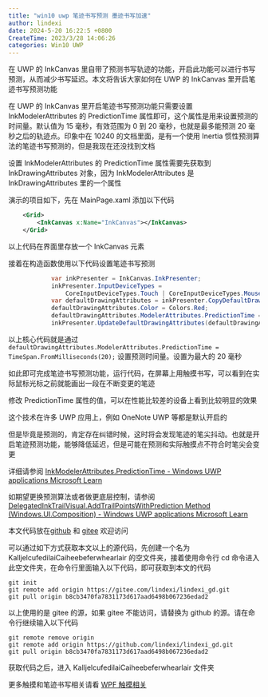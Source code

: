```yaml
---
title: "win10 uwp 笔迹书写预测 墨迹书写加速"
author: lindexi
date: 2024-5-20 16:22:5 +0800
CreateTime: 2023/3/28 14:06:26
categories: Win10 UWP
---
```


在 UWP 的 InkCanvas 里自带了预测书写轨迹的功能，开启此功能可以进行书写预测，从而减少书写延迟。本文将告诉大家如何在 UWP 的 InkCanvas 里开启笔迹书写预测功能

<!--more-->


<!-- CreateTime:2023/3/28 14:06:26 -->

<!-- 发布 -->


在 UWP 的 InkCanvas 里开启笔迹书写预测功能只需要设置 InkModelerAttributes 的 PredictionTime 属性即可，这个属性是用来设置预测的时间量。默认值为 15 毫秒，有效范围为 0 到 20 毫秒，也就是最多能预测 20 毫秒之后的轨迹点。印象中在 10240 的文档里面，是有一个使用 Inertia 惯性预测算法的笔迹书写预测的，但是我现在还没找到文档

设置 InkModelerAttributes 的 PredictionTime 属性需要先获取到 InkDrawingAttributes 对象，因为 InkModelerAttributes 是 InkDrawingAttributes 里的一个属性

演示的项目如下，先在 MainPage.xaml 添加以下代码

```xml
    <Grid>
        <InkCanvas x:Name="InkCanvas"></InkCanvas>
    </Grid>
```

以上代码在界面里存放一个 InkCanvas 元素

接着在构造函数使用以下代码设置笔迹书写预测

```csharp
            var inkPresenter = InkCanvas.InkPresenter;
            inkPresenter.InputDeviceTypes =
                CoreInputDeviceTypes.Touch | CoreInputDeviceTypes.Mouse | CoreInputDeviceTypes.Pen;
            var defaultDrawingAttributes = inkPresenter.CopyDefaultDrawingAttributes();
            defaultDrawingAttributes.Color = Colors.Red;
            defaultDrawingAttributes.ModelerAttributes.PredictionTime = TimeSpan.FromMilliseconds(20);
            inkPresenter.UpdateDefaultDrawingAttributes(defaultDrawingAttributes);
```

以上核心代码就是通过 `defaultDrawingAttributes.ModelerAttributes.PredictionTime = TimeSpan.FromMilliseconds(20);` 设置预测时间量。设置为最大的 20 毫秒

如此即可完成笔迹书写预测功能，运行代码，在屏幕上用触摸书写，可以看到在实际鼠标光标之前就能画出一段在不断变更的笔迹

修改 PredictionTime 属性的值，可以在性能比较差的设备上看到比较明显的效果

这个技术在许多 UWP 应用上，例如 OneNote UWP 等都是默认开启的

但是毕竟是预测的，肯定存在纠错时候，这时将会发现笔迹的笔尖抖动。也就是开启笔迹预测功能，能够降低延迟，但是可能在预测和实际触摸点不符合时笔尖会变更

详细请参阅 [InkModelerAttributes.PredictionTime - Windows UWP applications Microsoft Learn](https://learn.microsoft.com/zh-cn/uwp/api/windows.ui.input.inking.inkmodelerattributes.predictiontime)

如期望更换预测算法或者做更底层控制，请参阅 [DelegatedInkTrailVisual.AddTrailPointsWithPrediction Method (Windows.UI.Composition) - Windows UWP applications Microsoft Learn](https://learn.microsoft.com/en-us/uwp/api/windows.ui.composition.delegatedinktrailvisual.addtrailpointswithprediction )

本文代码放在[github](https://github.com/lindexi/lindexi_gd/tree/b8cb3470fa7831173d617aad6498b067236edad2/KalljelcufedilaiCaiheebeferwhearlair) 和 [gitee](https://gitee.com/lindexi/lindexi_gd/tree/b8cb3470fa7831173d617aad6498b067236edad2/KalljelcufedilaiCaiheebeferwhearlair) 欢迎访问

可以通过如下方式获取本文以上的源代码，先创建一个名为 KalljelcufedilaiCaiheebeferwhearlair 的空文件夹，接着使用命令行 cd 命令进入此空文件夹，在命令行里面输入以下代码，即可获取到本文的代码

```
git init
git remote add origin https://gitee.com/lindexi/lindexi_gd.git
git pull origin b8cb3470fa7831173d617aad6498b067236edad2
```

以上使用的是 gitee 的源，如果 gitee 不能访问，请替换为 github 的源。请在命令行继续输入以下代码

```
git remote remove origin
git remote add origin https://github.com/lindexi/lindexi_gd.git
git pull origin b8cb3470fa7831173d617aad6498b067236edad2
```

获取代码之后，进入 KalljelcufedilaiCaiheebeferwhearlair 文件夹

更多触摸和笔迹书写相关请看 [WPF 触摸相关](https://blog.lindexi.com/post/WPF-%E8%A7%A6%E6%91%B8%E7%9B%B8%E5%85%B3.html)
